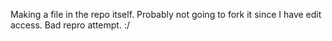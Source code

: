 Making a file in the repo itself. Probably not going to fork it since I have edit access. Bad repro attempt. :/
